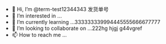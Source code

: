 - 👋 Hi, I’m @term-test12344343  发货单号
- 👀 I’m interested in ...
- 🌱 I’m currently learning ...333333339994445555666677777
- 💞️ I’m looking to collaborate on ...222hg hjgj g44vgref  
- 📫 How to reach me ...

<!---
term-test123/term-test123 is a ✨ special ✨ repository because its `README.md` (this file) appears on your GitHub profile.
You can click the Preview link to take a look at your changes.
--->
